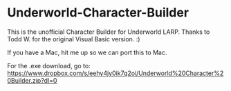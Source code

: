 # Underworld-Character-Builder
This is the unofficial Character Builder for Underworld LARP. Thanks to Todd W. for the original Visual Basic version. :)

If you have a Mac, hit me up so we can port this to Mac.

For the .exe download, go to: https://www.dropbox.com/s/eehy4jy0ik7q2oi/Underworld%20Character%20Builder.zip?dl=0
